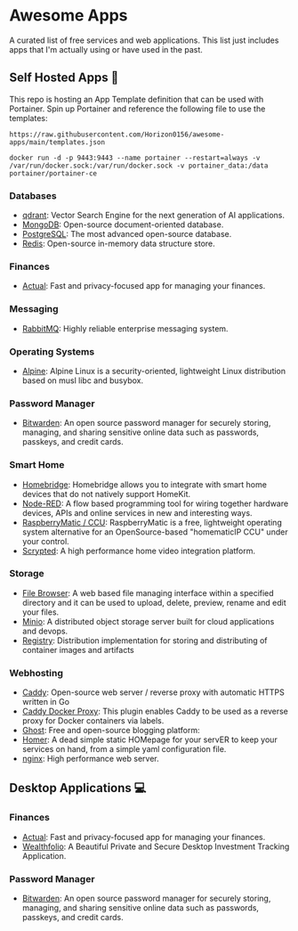 # Awesome Apps
A curated list of free services and web applications. This list just includes apps that I'm actually using or have used in the past.

## Self Hosted Apps 🐳

This repo is hosting an App Template definition that can be used with Portainer. Spin up Portainer and reference the following file to use the templates:

`https://raw.githubusercontent.com/Horizon0156/awesome-apps/main/templates.json`

```
docker run -d -p 9443:9443 --name portainer --restart=always -v /var/run/docker.sock:/var/run/docker.sock -v portainer_data:/data portainer/portainer-ce
```

### Databases
* [qdrant](https://qdrant.tech/): Vector Search Engine for the next generation of AI applications.
* [MongoDB](https://www.mongodb.com): Open-source document-oriented database.
* [PostgreSQL](https://www.postgresql.org): The most advanced open-source database.
* [Redis](https://redis.io): Open-source in-memory data structure store.

### Finances 
* [Actual](https://actualbudget.org): Fast and privacy-focused app for managing your finances.

### Messaging
* [RabbitMQ](https://www.rabbitmq.com): Highly reliable enterprise messaging system.

### Operating Systems
* [Alpine](https://www.alpinelinux.org): Alpine Linux is a security-oriented, lightweight Linux distribution based on musl libc and busybox.

### Password Manager
* [Bitwarden](https://bitwarden.com): An open source password manager for securely storing, managing, and sharing sensitive online data such as passwords, passkeys, and credit cards.

### Smart Home
* [Homebridge](https://homebridge.io/): Homebridge allows you to integrate with smart home devices that do not natively support HomeKit.
* [Node-RED](https://nodered.org): A flow based programming tool for wiring together hardware devices, APIs and online services in new and interesting ways.
* [RaspberryMatic / CCU](https://raspberrymatic.de): RaspberryMatic is a free, lightweight operating system alternative for an OpenSource-based "homematicIP CCU" under your control.
* [Scrypted](https://www.scrypted.app): A high performance home video integration platform.

### Storage
* [File Browser](https://filebrowser.org/): A web based file managing interface within a specified directory and it can be used to upload, delete, preview, rename and edit your files.
* [Minio](https://min.io/): A distributed object storage server built for cloud applications and devops.
* [Registry](https://hub.docker.com/_/registry): Distribution implementation for storing and distributing of container images and artifacts

### Webhosting
* [Caddy](https://caddyserver.com): Open-source web server / reverse proxy with automatic HTTPS written in Go
* [Caddy Docker Proxy](https://github.com/lucaslorentz/caddy-docker-proxy?tab=readme-ov-file#server): This plugin enables Caddy to be used as a reverse proxy for Docker containers via labels.
* [Ghost](https://ghost.org): Free and open-source blogging platform:
* [Homer](https://github.com/bastienwirtz/homer): A dead simple static HOMepage for your servER to keep your services on hand, from a simple yaml configuration file.
* [nginx](https://nginx.org): High performance web server.

## Desktop Applications 💻

### Finances 
* [Actual](https://actualbudget.org): Fast and privacy-focused app for managing your finances.
* [Wealthfolio](https://wealthfolio.app/): A Beautiful Private and Secure Desktop Investment Tracking Application.

### Password Manager
* [Bitwarden](https://bitwarden.com): An open source password manager for securely storing, managing, and sharing sensitive online data such as passwords, passkeys, and credit cards.
